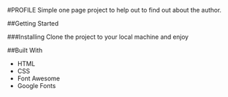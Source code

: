 #PROFILE
Simple one page project to help out to find out about the author.

##Getting Started

###Installing
Clone the project to your local machine and enjoy

##Built With

- HTML
- CSS
- Font Awesome
- Google Fonts
